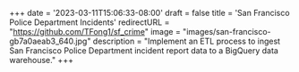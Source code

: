 +++
date = '2023-03-11T15:06:33-08:00'
draft = false
title = 'San Francisco Police Department Incidents'
redirectURL = "https://github.com/TFong1/sf_crime"
image = "images/san-francisco-gb7a0aeab3_640.jpg"
description = "Implement an ETL process to ingest San Francisco Police Department incident report data to a BigQuery data warehouse."
+++

